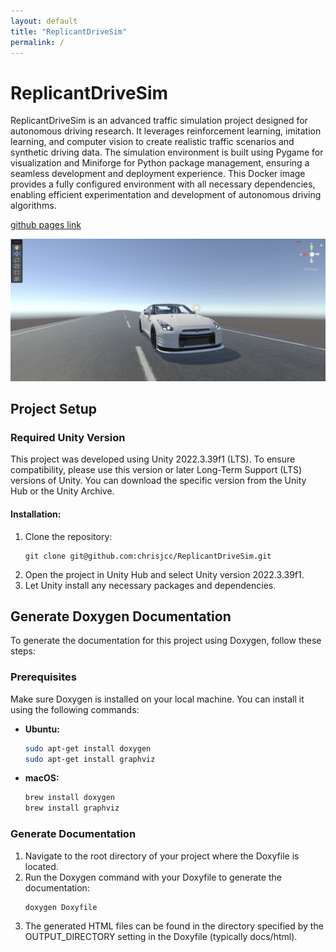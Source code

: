 ```yaml
---
layout: default
title: "ReplicantDriveSim"
permalink: /
---
```


# ReplicantDriveSim

ReplicantDriveSim is an advanced traffic simulation project designed for autonomous driving research. It leverages reinforcement learning, imitation learning, and computer vision to create realistic traffic scenarios and synthetic driving data. The simulation environment is built using Pygame for visualization and Miniforge for Python package management, ensuring a seamless development and deployment experience. This Docker image provides a fully configured environment with all necessary dependencies, enabling efficient experimentation and development of autonomous driving algorithms.

[github pages link](https://chrisjcc.github.io/ReplicantDriveSim/)

![Image Alt text](/External/images/NISSAN-GTR_ReplicantDriveSim.png "Optional title")

## Project Setup

### Required Unity Version

This project was developed using Unity 2022.3.39f1 (LTS). To ensure compatibility, please use this version or later Long-Term Support (LTS) versions of Unity. You can download the specific version from the Unity Hub or the Unity Archive.

#### Installation:

1. Clone the repository:
    ```shell
    git clone git@github.com:chrisjcc/ReplicantDriveSim.git
    ```
2. Open the project in Unity Hub and select Unity version 2022.3.39f1.
3. Let Unity install any necessary packages and dependencies.

## Generate Doxygen Documentation

To generate the documentation for this project using Doxygen, follow these steps:

### Prerequisites

Make sure Doxygen is installed on your local machine. You can install it using the following commands:

- **Ubuntu:**
    ```bash
    sudo apt-get install doxygen
    sudo apt-get install graphviz
    ```
- **macOS:**
    ```bash
    brew install doxygen
    brew install graphviz
    ```

### Generate Documentation

1. Navigate to the root directory of your project where the Doxyfile is located.
2. Run the Doxygen command with your Doxyfile to generate the documentation:
    ```bash
    doxygen Doxyfile
    ```
3. The generated HTML files can be found in the directory specified by the OUTPUT_DIRECTORY setting in the Doxyfile (typically docs/html).
